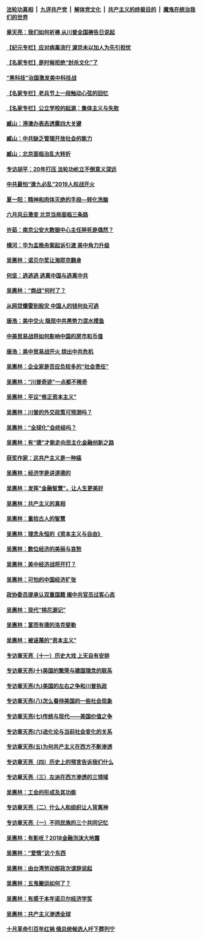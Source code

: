 

####  [法轮功真相](../../../../basic/blob/master/README.md?t=07091402) &nbsp;|&nbsp; [九评共产党](../../../../9ping.md/blob/master/README.md?t=07091402) &nbsp;|&nbsp; [解体党文化](../../../../jtdwh.md/blob/master/README.md?t=07091402)  &nbsp;|&nbsp; [共产主义的终极目的](../../../../gczydzjmd.md/blob/master/README.md?t=07091402) &nbsp;|&nbsp; [魔鬼在统治我们的世界](../../../../mgztzwmdsj.md/blob/master/README.md?t=07091402) 

#### [章天亮：我们如何祈祷 从川普全国祷告日说起](../pages/nsc423/n11944627.md?t=07091402) 

#### [【纪元专栏】应对病毒流行 渥京未以加人为先引担忧](../pages/nsc423/n11875714.md?t=07091402) 

#### [【名家专栏】是时候拒绝“封杀文化”了](../pages/nsc423/n11814093.md?t=07091402) 

#### [“黑科技”治国激发美中科技战](../pages/nsc423/n11638056.md?t=07091402) 

#### [【名家专栏】老兵节上一段触动心弦的回忆](../pages/nsc423/n11646016.md?t=07091402) 

#### [【名家专栏】公立学校的起源：集体主义与失败](../pages/nsc423/n11601833.md?t=07091402) 

#### [臧山：港澳办表态透露四大关键](../pages/nsc423/n11421628.md?t=07091402) 

#### [臧山：中共缺乏管理开放社会的能力](../pages/nsc423/n11407457.md?t=07091402) 

#### [臧山：北京面临治乱大转折](../pages/nsc423/n11406895.md?t=07091402) 

#### [专访胡平：20年打压 法轮功屹立不倒意义深远](../pages/nsc423/n11398800.md?t=07091402) 

#### [中共最怕“逢九必乱”2019人权战开火](../pages/nsc423/n11385248.md?t=07091402) 

#### [夏一阳：精神和肉体灭绝的手段—转化洗脑](../pages/nsc423/n11368250.md?t=07091402) 

#### [六月风云激变 北京当局面临三条路](../pages/nsc423/n11313668.md?t=07091402) 

#### [许茹：南京公安大数据中心主任猝死是偶然？](../pages/nsc423/n11064744.md?t=07091402) 

#### [横河：华为孟晚舟案起诉引渡 美中角力升级](../pages/nsc423/n11027230.md?t=07091402) 

#### [吴惠林：诺贝尔奖让海耶克翻身](../pages/nsc423/n10890049.md?t=07091402) 

#### [何坚：逃逃逃 逃离中国与逃离中共](../pages/nsc423/n10592891.md?t=07091402) 

#### [吴惠林：“商战”何时了？](../pages/nsc423/n10573558.md?t=07091402) 

#### [从网贷爆雷到股灾 中国人的钱何处可逃](../pages/nsc423/n10572800.md?t=07091402) 

#### [唐浩：美中交火 隐现中共黑势力混水摸鱼](../pages/nsc423/n10544040.md?t=07091402) 

#### [中美贸易战将如何影响中国的房市和币值](../pages/nsc423/n10543697.md?t=07091402) 

#### [唐浩：美中贸易战开火 烧出中共危机](../pages/nsc423/n10540126.md?t=07091402) 

#### [吴惠林：企业家是否应负较多的“社会责任”](../pages/nsc423/n10535022.md?t=07091402) 

#### [吴惠林：“川普奇迹”一点都不稀奇](../pages/nsc423/n10512808.md?t=07091402) 

#### [吴惠林：平议“修正资本主义”](../pages/nsc423/n10495724.md?t=07091402) 

#### [吴惠林：川普的外交政策可预测吗？](../pages/nsc423/n10462387.md?t=07091402) 

#### [吴惠林：“全球化”会终结吗？](../pages/nsc423/n10452838.md?t=07091402) 

#### [吴惠林：有“德”才能走向民主化金融创新之路](../pages/nsc423/n10432292.md?t=07091402) 

#### [获奖作家：这共产主义是一种癌](../pages/nsc423/n10431541.md?t=07091402) 

#### [吴惠林：经济学是讲道德的](../pages/nsc423/n10398014.md?t=07091402) 

#### [吴惠林：发挥“金融智慧”，让人生更美好](../pages/nsc423/n10375019.md?t=07091402) 

#### [吴惠林：共产主义的真相](../pages/nsc423/n10351394.md?t=07091402) 

#### [吴惠林：重拾古人的智慧](../pages/nsc423/n10337691.md?t=07091402) 

#### [吴惠林：理念永恒的《资本主义与自由》](../pages/nsc423/n10316274.md?t=07091402) 

#### [吴惠林：数位经济的美丽与哀愁](../pages/nsc423/n10292946.md?t=07091402) 

#### [吴惠林：美中经济战将开打？](../pages/nsc423/n10258825.md?t=07091402) 

#### [吴惠林：可怕的中国经济扩张](../pages/nsc423/n10219147.md?t=07091402) 

#### [政协委员提承认双重国籍 揭中共官员过客心态](../pages/nsc423/n10208809.md?t=07091402) 

#### [吴惠林：现代“桃花源记”](../pages/nsc423/n10185234.md?t=07091402) 

#### [吴惠林：富而有德的洛克斐勒](../pages/nsc423/n10142264.md?t=07091402) 

#### [吴惠林：被诬蔑的“资本主义”](../pages/nsc423/n10124816.md?t=07091402) 

#### [专访章天亮（十一）历史大戏 上天自有安排](../pages/nsc423/n10094905.md?t=07091402) 

#### [专访章天亮(十)美国的繁荣与建国理念的联系](../pages/nsc423/n10094899.md?t=07091402) 

#### [专访章天亮(九)美国的左右之争和川普执政](../pages/nsc423/n10094889.md?t=07091402) 

#### [专访章天亮(八)怎么看待美国的一些社会现象](../pages/nsc423/n10094857.md?t=07091402) 

#### [专访章天亮(七)传统与现代——美国价值之争](../pages/nsc423/n10093140.md?t=07091402) 

#### [专访章天亮(六)进化论与当前社会变化的关系](../pages/nsc423/n10092036.md?t=07091402) 

#### [专访章天亮(五)为何共产主义在西方不断渗透](../pages/nsc423/n10083620.md?t=07091402) 

#### [专访章天亮（四）历史上的预言告诉我们什么](../pages/nsc423/n10083606.md?t=07091402) 

#### [专访章天亮（三）左派在西方渗透的三领域](../pages/nsc423/n10081115.md?t=07091402) 

#### [吴惠林：工会的形成及其功能](../pages/nsc423/n10080633.md?t=07091402) 

#### [专访章天亮（二）什么人和组织让人背离神](../pages/nsc423/n10076637.md?t=07091402) 

#### [专访章天亮（一）不同民族的三个共同记忆](../pages/nsc423/n10074188.md?t=07091402) 

#### [吴惠林：有影呒？2018金融泡沫大地震](../pages/nsc423/n10040534.md?t=07091402) 

#### [吴惠林：“爱情”这个东西](../pages/nsc423/n10019423.md?t=07091402) 

#### [吴惠林：由台湾劳动部政次请辞说起](../pages/nsc423/n9979679.md?t=07091402) 

#### [吴惠林：五鬼搬运如何了？](../pages/nsc423/n9925338.md?t=07091402) 

#### [吴惠林：有感于本年诺贝尔经济学奖](../pages/nsc423/n9871883.md?t=07091402) 

#### [吴惠林：共产主义渗透全球](../pages/nsc423/n9812748.md?t=07091402) 

#### [十月革命引百年红祸 俄总统候选人吁下葬列宁](../pages/nsc423/n9810182.md?t=07091402) 

